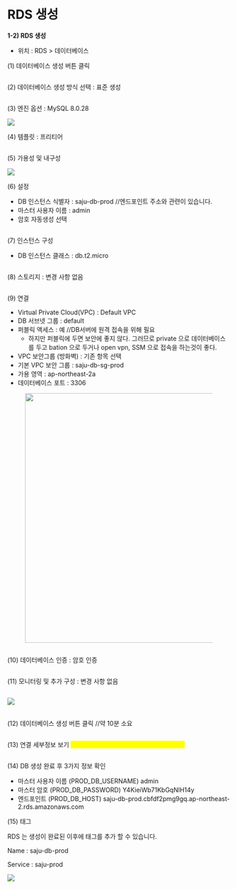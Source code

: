 # RDS 생성

**1-2) RDS 생성**

* 위치 : RDS > 데이터베이스

(1) 데이터베이스 생성 버튼 클릭

<figure><img src="https://lh4.googleusercontent.com/Oua0NsUZltgHVw3IQxlfhXKgPcI2FGihfHhYNeDwnf7Jfg0J7-MzLwC-uVHe61-EzKGf74CrPb8a510Unly--BvihdWneeGvqPH4VFKhSV4Gho-XV6tWVDhldS1-2xKd-chZvXsqM48NHEb-RCtiChikw-xmktkvva7VbGNL67ViiTh6_65wzVurzQ" alt=""><figcaption></figcaption></figure>

&#x20;

(2) 데이터베이스 생성 방식 선택 : 표준 생성&#x20;

<figure><img src="https://lh4.googleusercontent.com/NKrXTz3k-yc2GtyYtU7-gLRyXMOEObULf7wh_XecpDSuEwNkFQ5pTbSS6YfROIQbNcBYCLsTd-N8B6MxNa75t96IzszghziB52KbwCSMdwrpGSbJZHUXEoLt0ToVlyYSRKGvRH-ocAQEX_OL4XJzkJ4hr6Gv43uMV-A3dvVi7Uz992ivOX3SJJFQLQ" alt=""><figcaption></figcaption></figure>

&#x20;

(3) 엔진 옵션 : MySQL 8.0.28

![](https://cdn.inflearn.com/public/files/courses/329624/units/128939/49212992-a039-45bc-95fb-18c047dd3758/blob)

&#x20;

(4) 템플릿 : 프리티어

<figure><img src="https://lh5.googleusercontent.com/3U3c45yvfuo9JiZcSaR6ZVMib3dCYezxBe67qEOzkbljgUsG386csZsB9k8hCs-LW6fnmA-fzAI0IxpQV36NondgGWSoXL65pcOcuNjBmnMNu3xlnC_5TtzZZ_RNZ_p7gqRvUlFpZ4XFgkQXmkeoUt6nf4TovVBlufsTsTsFwEuhDr9Vv75wciuW5g" alt=""><figcaption></figcaption></figure>

&#x20;

(5) 가용성 및 내구성

![](https://cdn.inflearn.com/public/files/courses/329624/units/128939/06d21cff-4a37-40c1-aa09-ada0a6809c9a/blob)

&#x20;

(6) 설정

* DB 인스턴스 식별자 : saju-db-prod    //엔드포인트 주소와 관련이 있습니다.
* 마스터 사용자 이름 : admin                 &#x20;
* 암호 자동생성 선택   &#x20;

<figure><img src="https://lh6.googleusercontent.com/J6I2pAdTs8BLx1hGr9ecewxW5vvqc1net1kWiKo_tKqrTUqRUAbVdpMvlQwKIAdmn7r23E0Lk3BtFAxYv-l8NBh0fb_UkfU3LyrPdPr8--22K00jHxudzA-wHnCZPxQMh6DIY0529bKsHNEzLyN95-cBofKBwhoXUfRYuzcUS-4WJwaDGuk-tN34Qw" alt=""><figcaption></figcaption></figure>

&#x20;

(7) 인스턴스 구성

* DB 인스턴스 클래스 : db.t2.micro&#x20;

<figure><img src="https://lh3.googleusercontent.com/Yh7P7_EvKkg7_OeIig6BUfIbPXlyhqB2zyix7Tv3g1gxXW2um-W2JFWTv92s7cEYP1sVc6p2HXFCCwVgZwBXVQ2_5xk8vTvDEMlVYPmeaKrEo9s0Psj49TpPnUhlqCG-NqRBE5XvsSJ3YvLYEJeBd4nVNOQzCHoQb6rbYbyxqDbWjQ83krPbRPGkJQ" alt=""><figcaption></figcaption></figure>

&#x20;

(8) 스토리지 : 변경 사항 없음

<figure><img src="https://lh6.googleusercontent.com/tH6jcCpaS7vkVBlpQs-ijsZgO8mFqGh5uzqqq9JJHVY4hPUlGdyAZ13KH0970xIRA6N6-TcsCVixYsRRxxFJyf75vL990Dws0tju2H7DanjfSy3lQDOemK2KKXYXOGV7bWh_63MX7v-0YKk3Pg6NhJMbKnJBSAOHfOmwKJvhAmmhonv8g5Ku7VlHSw" alt=""><figcaption></figcaption></figure>

&#x20;

(9) 연결

* Virtual Private Cloud(VPC) : Default VPC
* DB 서브넷 그룹 : default
* 퍼블릭 액세스 : 예        //DB서버에 원격 접속을 위해 필요
  * 하지만 퍼블릭에 두면 보안에 좋지 않다. 그러므로 private 으로 데이터베이스를 두고 bation 으로 두거나 open vpn, SSM 으로 접속을 하는것이 좋다.
* VPC 보안그룹 (방화벽) : 기존 항목 선택
* 기본 VPC 보안 그룹 : saju-db-sg-prod
* 가용 영역 : ap-northeast-2a
* 데이터베이스 포트 : 3306

<figure><img src="https://lh3.googleusercontent.com/NiWXrsXg0osA-uxSkPGIK_7KCDSSUCONJb67WuGtFsHML1EcCzbsNtx3KE9BURengp3Bty9tAQt7uXAmaTxYNp4vC9r7kIFrEXR_wPi9WgQuq0lYF8RyNsl5uABDuNwAFh6eHiqgpzFRKGz2pBfTcQ2sMvteAhLSJo-h66aXMIhFd07Qk7Cc-brawA" alt="" width="563"><figcaption></figcaption></figure>

<figure><img src="https://lh6.googleusercontent.com/azrV_edRE_rWtLuIrF8pMrwWFH5Xca26ATw3gj26ZT8R2_sDMQhRb2prNT222legmkVlRqoJTz7Qz5Gxf5tpvzLYqP25krMFfSIq0AQzSnfz2C78PaXhVnlDFM6JSZHPU48jEQjXD6hYV-QX3zByROsSM2uo8sXXdCNKgnJ-QGT3T6R31GeU_9p8YQ" alt=""><figcaption></figcaption></figure>

&#x20;

(10) 데이터베이스 인증 : 암호 인증

<figure><img src="https://lh6.googleusercontent.com/ta7oiydiW4LM_eFHXK5skI8ign5LzYwI_20H_p2u4HMldKFYb0Vw4Wv3VYQWmnYDKaBXwM553r_Y6vF3oyKE-aXlGTrvj6BSPKxLixMpMOMiWzAVoArp0g-75WVog8ChI86JS8vhQSwEJxJgJy2hKGrxQKSGLqCtUijZQrOd_G761A1-RXYM730gfA" alt=""><figcaption></figcaption></figure>

&#x20;

(11) 모니터링 및 추가 구성 : 변경 사항 없음

<figure><img src="https://lh3.googleusercontent.com/2EIafUac14GcaNtR1Q4p1ruNiQJ82W3-gVJCB1Ip6J6jt1pWW6vSxBiUJmAUw3qrQgKimGj22kaA4K9C6hqGsLfR_MKjrnDGQ_R5u5zvXxpQQ9_dCT0IWJkHVTVeiFkypUmXK-twbcv1c3u7rSktnBq_Jvfka3agiZuRezNnusic9se_ylh6d3wUOg" alt=""><figcaption></figcaption></figure>

![](https://cdn.inflearn.com/public/files/courses/329624/units/128939/d5ec62f7-899a-46a9-a266-c54b5f127c18/blob)

\
(12) 데이터베이스 생성 버튼 클릭   //약 10분 소요

<figure><img src="https://lh5.googleusercontent.com/F4A-tGUFten-dLIXfB9TBzJIG05pKZwjn4rRum-1I6bVyctrsAtS_D21ggTORcjqN5boqQevOM2oKH2AdgWqc2gdX5TvFbvcvrsY8TpoTGEEkk9UFwpH1zg-fndJ6vR-q9PN6txjlEydrNJXaVajrPrv2AJ_nOmImdYdAyI_WgITqR4zWxTSY4fzDA" alt=""><figcaption></figcaption></figure>

&#x20;

(13) 연결 세부정보 보기  <mark style="color:yellow;">//마스터 암호는 Copy해서 보관해야 합니다.</mark>

<figure><img src="https://lh4.googleusercontent.com/6Q1lv2fzPRnCbBemMnvRE9fuSyrLcDJa8ANaLZYD4sQTIXyF7_1omaablIXlYpsleyWwkEeBcUphs0_BO7tJmoWOtTNBv1hEG7owG-PjUSrRnDrRy9uqa9I0fPGMsthrF0apJKKkJmMZTmbtoJgw97_zgEFG5XhRzLKqE3hm-bo4iG2S7F6Q9pbzVQ" alt=""><figcaption></figcaption></figure>

&#x20;

(14) DB 생성 완료 후 3가지 정보 확인

* 마스터 사용자 이름 (PROD\_DB\_USERNAME) admin
* 마스터 암호 (PROD\_DB\_PASSWORD) Y4KieiWb71KbGqNlH14y
* 엔드포인트 (PROD\_DB\_HOST) saju-db-prod.cbfdf2pmg9gq.ap-northeast-2.rds.amazonaws.com

&#x20;

(15) 태그

RDS 는 생성이 완료된 이후에 태그를 추가 할 수 있습니다.

Name : saju-db-prod

Service : saju-prod

![](https://cdn.inflearn.com/public/files/courses/329624/units/129027/c81927bc-0b97-4c2b-b14a-0c4082539d3c/blob)
